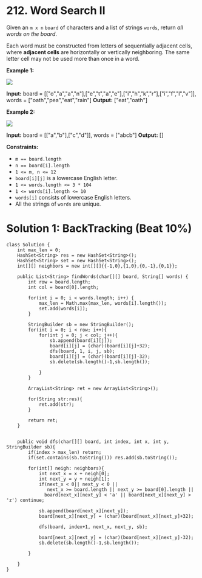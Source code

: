 # 212. Word Search II
Given an  `m x n`  `board` of characters and a list of strings  `words`, return  _all words on the board_.

Each word must be constructed from letters of sequentially adjacent cells, where  **adjacent cells**  are horizontally or vertically neighboring. The same letter cell may not be used more than once in a word.

**Example 1:**

![](https://assets.leetcode.com/uploads/2020/11/07/search1.jpg)

**Input:** board = [["o","a","a","n"],["e","t","a","e"],["i","h","k","r"],["i","f","l","v"]], words = ["oath","pea","eat","rain"]
**Output:** ["eat","oath"]

**Example 2:**

![](https://assets.leetcode.com/uploads/2020/11/07/search2.jpg)

**Input:** board = [["a","b"],["c","d"]], words = ["abcb"]
**Output:** []

**Constraints:**

-   `m == board.length`
-   `n == board[i].length`
-   `1 <= m, n <= 12`
-   `board[i][j]`  is a lowercase English letter.
-   `1 <= words.length <= 3 * 104`
-   `1 <= words[i].length <= 10`
-   `words[i]`  consists of lowercase English letters.
-   All the strings of  `words`  are unique.


# Solution 1: BackTracking (Beat 10%)
```
class Solution {
    int max_len = 0;
    HashSet<String> res = new HashSet<String>();
    HashSet<String> set = new HashSet<String>();
    int[][] neighbors = new int[][]{{-1,0},{1,0},{0,-1},{0,1}};
    
    public List<String> findWords(char[][] board, String[] words) {
        int row = board.length;
        int col = board[0].length;
        
        for(int i = 0; i < words.length; i++) {
            max_len = Math.max(max_len, words[i].length());
            set.add(words[i]);
        }
        
        StringBuilder sb = new StringBuilder();
        for(int i = 0; i < row; i++){
            for(int j = 0; j < col; j++){
                sb.append(board[i][j]);
                board[i][j] = (char)(board[i][j]+32);
                dfs(board, 1, i, j, sb);
                board[i][j] = (char)(board[i][j]-32);
                sb.delete(sb.length()-1,sb.length());

            }
        }
        
        ArrayList<String> ret = new ArrayList<String>();
        
        for(String str:res){
            ret.add(str);
        }
        
        return ret;
    }
    
    
    public void dfs(char[][] board, int index, int x, int y, StringBuilder sb){
        if(index > max_len) return;
        if(set.contains(sb.toString())) res.add(sb.toString());
        
        for(int[] neigh: neighbors){
            int next_x = x + neigh[0];
            int next_y = y + neigh[1];
            if(next_x < 0|| next_y < 0 || 
               next_x >= board.length || next_y >= board[0].length ||
              board[next_x][next_y] < 'a' || board[next_x][next_y] > 'z') continue;
            
            sb.append(board[next_x][next_y]);
            board[next_x][next_y] = (char)(board[next_x][next_y]+32);
            
            dfs(board, index+1, next_x, next_y, sb);
            
            board[next_x][next_y] = (char)(board[next_x][next_y]-32);
            sb.delete(sb.length()-1,sb.length());
            
        }
        
    }
}
```